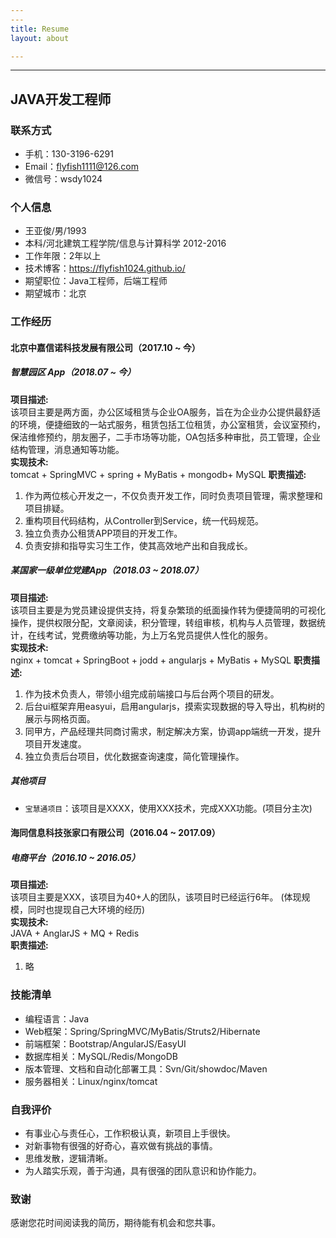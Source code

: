 ```yaml
---
---
title: Resume
layout: about

---
```

---

## JAVA开发工程师
### 联系方式
- 手机：130-3196-6291
- Email：flyfish1111@126.com
- 微信号：wsdy1024

### 个人信息
 - 王亚俊/男/1993
 - 本科/河北建筑工程学院/信息与计算科学 2012-2016 
 - 工作年限：2年以上
 - 技术博客：https://flyfish1024.github.io/
 - 期望职位：Java工程师，后端工程师
 - 期望城市：北京

### 工作经历
#### 北京中嘉信诺科技发展有限公司（2017.10 ~ 今）
##### 智慧园区 App（2018.07 ~ 今）
**项目描述:**  
该项目主要是两方面，办公区域租赁与企业OA服务，旨在为企业办公提供最舒适的环境，便捷细致的一站式服务，租赁包括工位租赁，办公室租赁，会议室预约，保洁维修预约，朋友圈子，二手市场等功能，OA包括多种审批，员工管理，企业结构管理，消息通知等功能。  
**实现技术:**  
tomcat + SpringMVC + spring + MyBatis + mongodb+ MySQL 
**职责描述:**  
1. 作为两位核心开发之一，不仅负责开发工作，同时负责项目管理，需求整理和项目排疑。
3. 重构项目代码结构，从Controller到Service，统一代码规范。
4. 独立负责办公租赁APP项目的开发工作。
5. 负责安排和指导实习生工作，使其高效地产出和自我成长。

##### 某国家一级单位党建App（2018.03 ~ 2018.07）
**项目描述:**  
该项目主要是为党员建设提供支持，将复杂繁琐的纸面操作转为便捷简明的可视化操作，提供权限分配，文章阅读，积分管理，转组审核，机构与人员管理，数据统计，在线考试，党费缴纳等功能，为上万名党员提供人性化的服务。  
**实现技术:**  
nginx + tomcat + SpringBoot + jodd + angularjs + MyBatis + MySQL
**职责描述:**  
1. 作为技术负责人，带领小组完成前端接口与后台两个项目的研发。
2. 后台ui框架弃用easyui，启用angularjs，摸索实现数据的导入导出，机构树的展示与网格页面。
3. 同甲方，产品经理共同商讨需求，制定解决方案，协调app端统一开发，提升项目开发速度。
4. 独立负责后台项目，优化数据查询速度，简化管理操作。

##### 其他项目
 - `宝慧通项目`：该项目是XXXX，使用XXX技术，完成XXX功能。(项目分主次)


#### 海同信息科技张家口有限公司（2016.04 ~ 2017.09）
##### 电商平台（2016.10 ~ 2016.05）
**项目描述:**  
该项目主要是XXX，该项目为40+人的团队，该项目时已经运行6年。 (体现规模，同时也提现自己大环境的经历)   
**实现技术:**  
JAVA + AnglarJS + MQ + Redis  
**职责描述:**  
1. 略




### 技能清单
- 编程语言：Java
- Web框架：Spring/SpringMVC/MyBatis/Struts2/Hibernate
- 前端框架：Bootstrap/AngularJS/EasyUI
- 数据库相关：MySQL/Redis/MongoDB
- 版本管理、文档和自动化部署工具：Svn/Git/showdoc/Maven
- 服务器相关：Linux/nginx/tomcat

### 自我评价
- 有事业心与责任心，工作积极认真，新项目上手很快。
- 对新事物有很强的好奇心，喜欢做有挑战的事情。
- 思维发散，逻辑清晰。
- 为人踏实乐观，善于沟通，具有很强的团队意识和协作能力。
### 致谢
感谢您花时间阅读我的简历，期待能有机会和您共事。
<!--stackedit_data:
eyJoaXN0b3J5IjpbMjA5NzA3ODc0Myw5Mzg4NjY2MzYsLTE4Mz
IzNTU2NjRdfQ==
-->